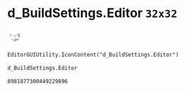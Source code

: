 # d_BuildSettings.Editor `32x32`
<img src="/img/d_BuildSettings.Editor.png" width=32 height=32>

``` CSharp
EditorGUIUtility.IconContent("d_BuildSettings.Editor")
```
```
d_BuildSettings.Editor
```
```
8981877300449229896
```
